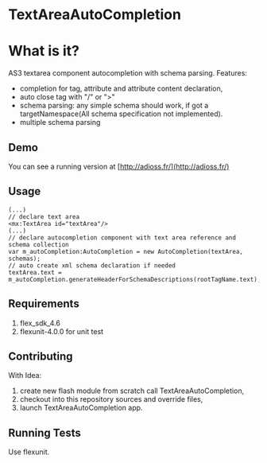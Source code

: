 TextAreaAutoCompletion
======================

# What is it?
AS3 textarea component autocompletion with schema parsing.
Features:
* completion for tag, attribute and attribute content declaration,
* auto close tag with "/" or ">"
* schema parsing: any simple schema should work, if got a targetNamespace(All schema specification not implemented).
* multiple schema parsing

## Demo
You can see a running version at [http://adioss.fr/](http://adioss.fr/)

## Usage

    (...)
    // declare text area
    <mx:TextArea id="textArea"/>
    (...)
    // declare autocompletion component with text area reference and schema collection
    var m_autoCompletion:AutoCompletion = new AutoCompletion(textArea, schemas);
    // auto create xml schema declaration if needed
    textArea.text = m_autoCompletion.generateHeaderForSchemaDescriptions(rootTagName.text);

## Requirements
1.  flex_sdk_4.6
2.  flexunit-4.0.0 for unit test

## Contributing
With Idea:
1.  create new flash module from scratch call TextAreaAutoCompletion,
2.  checkout into this repository sources and override files,
3.  launch TextAreaAutoCompletion app.

## Running Tests
Use flexunit.